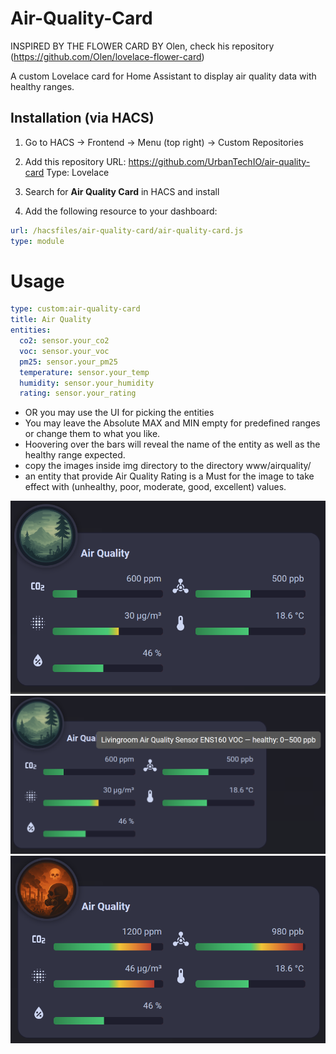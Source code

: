 # Air-Quality-Card
INSPIRED BY THE FLOWER CARD BY Olen, check his repository (https://github.com/Olen/lovelace-flower-card)


A custom Lovelace card for Home Assistant to display air quality data with healthy ranges.

## Installation (via HACS)

1. Go to HACS → Frontend → Menu (top right) → Custom Repositories
2. Add this repository URL:
https://github.com/UrbanTechIO/air-quality-card
Type: Lovelace

3. Search for **Air Quality Card** in HACS and install
4. Add the following resource to your dashboard:

```yaml
url: /hacsfiles/air-quality-card/air-quality-card.js
type: module
```

# Usage

```yaml
type: custom:air-quality-card
title: Air Quality
entities:
  co2: sensor.your_co2
  voc: sensor.your_voc
  pm25: sensor.your_pm25
  temperature: sensor.your_temp
  humidity: sensor.your_humidity
  rating: sensor.your_rating
```

  - OR you may use the UI for picking the entities
  - You may leave the Absolute MAX and MIN empty for predefined ranges or change them to what you like.
  - Hoovering over the bars will reveal the name of the entity as well as the healthy range expected.
  - copy the images inside img directory to the directory www/airquality/
  - an entity that provide Air Quality Rating is a Must for the image to take effect with (unhealthy, poor, moderate, good, excellent) values.

  ![Air Quality Card](./img/base.png)
  ![Air Quality Card](./img/hoover.png)
  ![Air Quality Card](./img/danger.png)



  
